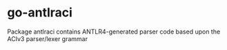 # go-antlraci
Package antlraci contains ANTLR4-generated parser code based upon the ACIv3 parser/lexer grammar

